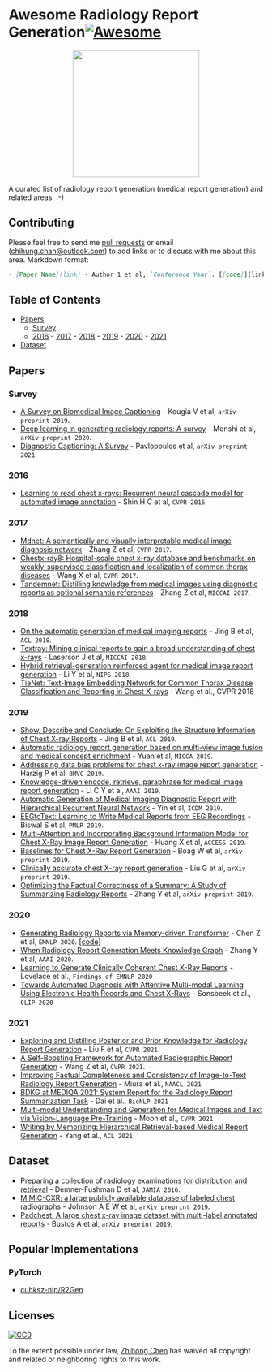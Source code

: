 # Awesome Radiology Report Generation[![Awesome](https://awesome.re/badge.svg)](https://awesome.re)

<p align="center">
  <img width="250" src="https://camo.githubusercontent.com/1131548cf666e1150ebd2a52f44776d539f06324/68747470733a2f2f63646e2e7261776769742e636f6d2f73696e647265736f726875732f617765736f6d652f6d61737465722f6d656469612f6c6f676f2e737667" "Awesome!">
</p>

A curated list of radiology report generation (medical report generation) and related areas. :-)

## Contributing
Please feel free to send me [pull requests](https://github.com/zhjohnchan/awesome-medical-report-generation/pulls) or email (chihung.chan@outlook.com) to add links or to discuss with me about this area.
Markdown format:
```markdown
- [Paper Name](link) - Author 1 et al, `Conference Year`. [[code]](link)
```

## Table of Contents
- [Papers](#papers)
  - [Survey](#survey)
  - [2016](#2016) - [2017](#2017) - [2018](#2018) - [2019](#2019) - [2020](#2020) - [2021](#2021)
- [Dataset](#dataset)

## Papers
### Survey
* [A Survey on Biomedical Image Captioning](https://arxiv.org/pdf/1905.13302) - Kougia V et al, `arXiv preprint 2019`.
* [Deep learning in generating radiology reports: A survey](https://www.sciencedirect.com/science/article/pii/S0933365719302635?casa_token=r5ldLjKGr9gAAAAA:f4qB7XVPFx9BAug8xI09K_Na82cg4torsrelJ89J3uBZJBl251CTGcRghkoY_kIAbz9ne8pJU3AJ) - Monshi et al, `arXiv preprint 2020`.
* [Diagnostic Captioning: A Survey](https://arxiv.org/pdf/2101.07299) - Pavlopoulos et al, `arXiv preprint 2021`.

### 2016
* [Learning to read chest x-rays: Recurrent neural cascade model for automated image annotation](http://openaccess.thecvf.com/content_cvpr_2016/papers/Shin_Learning_to_Read_CVPR_2016_paper.pdf) - Shin H C et al, `CVPR 2016`.

### 2017
* [Mdnet: A semantically and visually interpretable medical image diagnosis network](http://openaccess.thecvf.com/content_cvpr_2017/papers/Zhang_MDNet_A_Semantically_CVPR_2017_paper.pdf) - Zhang Z et al, `CVPR 2017`.
* [Chestx-ray8: Hospital-scale chest x-ray database and benchmarks on weakly-supervised classification and localization of common thorax diseases](http://openaccess.thecvf.com/content_cvpr_2017/papers/Wang_ChestX-ray8_Hospital-Scale_Chest_CVPR_2017_paper.pdf) - Wang X et al, `CVPR 2017`.
* [Tandemnet: Distilling knowledge from medical images using diagnostic reports as optional semantic references](http://openaccess.thecvf.com/content_cvpr_2017/papers/Zhang_MDNet_A_Semantically_CVPR_2017_paper.pdf) - Zhang Z et al, `MICCAI 2017`.

### 2018
* [On the automatic generation of medical imaging reports](https://arxiv.org/pdf/1711.08195) - Jing B et al, `ACL 2018`.
* [Textray: Mining clinical reports to gain a broad understanding of chest x-rays](https://arxiv.org/pdf/1806.02121) - Laserson J et al, `MICCAI 2018`.
* [Hybrid retrieval-generation reinforced agent for medical image report generation](http://papers.nips.cc/paper/7426-hybrid-retrieval-generation-reinforced-agent-for-medical-image-report-generation.pdf) - Li Y et al, `NIPS 2018`.
* [TieNet: Text-Image Embedding Network for Common Thorax Disease
Classification and Reporting in Chest X-rays](https://arxiv.org/pdf/1801.04334.pdf) - Wang et al., CVPR 2018

### 2019
* [Show, Describe and Conclude: On Exploiting the Structure Information of Chest X-ray Reports](https://www.aclweb.org/anthology/P19-1657.pdf) - Jing B et al, `ACL 2019`.
* [Automatic radiology report generation based on multi-view image fusion and medical concept enrichment](https://arxiv.org/pdf/1907.09085) - Yuan et al, `MICCA 2019`.
* [Addressing data bias problems for chest x-ray image report generation](https://arxiv.org/pdf/1908.02123) - Harzig P et al, `BMVC 2019`.
* [Knowledge-driven encode, retrieve, paraphrase for medical image report generation](https://www.aaai.org/ojs/index.php/AAAI/article/download/4637/4515) - Li C Y et al, `AAAI 2019`.
* [Automatic Generation of Medical Imaging Diagnostic Report with Hierarchical Recurrent Neural Network](https://ieeexplore.ieee.org/iel7/8961330/8970627/08970668.pdf?casa_token=zMmkGsvlcI8AAAAA:SbNyODTWZI1l5kNG_E6SkOs2r5HMhKrGnu8B1CoxPB7kuvtZmvxS7KIoaZMPA2pysI6VcvmBJ426cQ) - Yin et al, `ICDM 2019`.
* [EEGtoText: Learning to Write Medical Reports from EEG Recordings](http://proceedings.mlr.press/v106/biswal19a/biswal19a.pdf) - Biswal S et al, `PMLR 2019`.
* [Multi-Attention and Incorporating Background Information Model for Chest X-Ray Image Report Generation](https://ieeexplore.ieee.org/iel7/6287639/8600701/08867873.pdf) - Huang X et al, `ACCESS 2019`.
* [Baselines for Chest X-Ray Report Generation](https://ml4health.github.io/2019/pdf/175_ml4h_preprint.pdf) - Boag W et al, `arXiv preprint 2019`.
* [Clinically accurate chest X-ray report generation](https://arxiv.org/pdf/1904.02633) - Liu G et al, `arXiv preprint 2019`.
* [Optimizing the Factual Correctness of a Summary: A Study of Summarizing Radiology Reports](https://arxiv.org/pdf/1911.02541) - Zhang Y et al, `arXiv preprint 2019`.

### 2020
* [Generating Radiology Reports via Memory-driven Transformer](https://www.aclweb.org/anthology/2020.emnlp-main.112.pdf) - Chen Z et al, `EMNLP 2020`. [[code]](https://github.com/cuhksz-nlp/R2Gen)
* [When Radiology Report Generation Meets Knowledge Graph](https://ojs.aaai.org/index.php/AAAI/article/view/6989/6843) - Zhang Y et al, `AAAI 2020`.
* [Learning to Generate Clinically Coherent Chest X-Ray Reports](https://aclanthology.org/2020.findings-emnlp.110.pdf) - Lovelace et al., `Findings of EMNLP 2020`
* [Towards Automated Diagnosis with Attentive Multi-modal Learning Using Electronic Health Records and Chest X-Rays](https://link.springer.com/chapter/10.1007/978-3-030-60946-7_11) - Sonsbeek et al., `CLIP 2020`

### 2021
* [Exploring and Distilling Posterior and Prior Knowledge for Radiology Report Generation](https://openaccess.thecvf.com/content/CVPR2021/papers/Liu_Exploring_and_Distilling_Posterior_and_Prior_Knowledge_for_Radiology_Report_CVPR_2021_paper.pdf) - Liu F et al, `CVPR 2021`.
* [A Self-Boosting Framework for Automated Radiographic Report Generation](https://openaccess.thecvf.com/content/CVPR2021/papers/Wang_A_Self-Boosting_Framework_for_Automated_Radiographic_Report_Generation_CVPR_2021_paper.pdf) - Wang Z et al, `CVPR 2021`.
* [Improving Factual Completeness and Consistency of Image-to-Text Radiology Report Generation](https://arxiv.org/pdf/2010.10042.pdf) - Miura et al., `NAACL 2021`
* [BDKG at MEDIQA 2021: System Report for the Radiology Report Summarization Task](https://aclanthology.org/2021.bionlp-1.11.pdf) - Dai et al., `BioNLP 2021`
* [Multi-modal Understanding and Generation for Medical Images and Text via Vision-Language Pre-Training](https://arxiv.org/pdf/2105.11333.pdf) - Moon et al., `CVPR 2021`
* [Writing by Memorizing: Hierarchical Retrieval-based Medical Report Generation](https://aclanthology.org/2021.acl-long.387.pdf) - Yang et al., `ACL 2021`



## Dataset
* [Preparing a collection of radiology examinations for distribution and retrieval](https://academic.oup.com/jamia/article/23/2/304/2572395) - Demner-Fushman D et al, `JAMIA 2016`.
* [MIMIC-CXR: a large publicly available database of labeled chest radiographs](https://deepai.org/publication/mimic-cxr-a-large-publicly-available-database-of-labeled-chest-radiographs) - Johnson A E W et al, `arXiv preprint 2019`.
* [Padchest: A large chest x-ray image dataset with multi-label annotated reports](https://arxiv.org/pdf/1901.07441) - Bustos A et al, `arXiv preprint 2019`.

## Popular Implementations
### PyTorch
* [cuhksz-nlp/R2Gen](https://github.com/cuhksz-nlp/R2Gen)

## Licenses

[![CC0](http://i.creativecommons.org/p/zero/1.0/88x31.png)](http://creativecommons.org/publicdomain/zero/1.0/)

To the extent possible under law, [Zhihong Chen](https://github.com/zhjohnchan) has waived all copyright and related or neighboring rights to this work.
